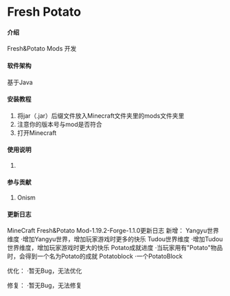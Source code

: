 # Fresh Potato

#### 介绍
Fresh&Potato Mods 开发

#### 软件架构
基于Java

#### 安装教程

1.  将jar（.jar）后缀文件放入Minecraft文件夹里的mods文件夹里
2.  注意你的版本号与mod是否符合
3.  打开Minecraft

#### 使用说明

1.  

#### 参与贡献

1.  Onism

#### 更新日志
MineCraft Fresh&Potato Mod-1.19.2-Forge-1.1.0更新日志
新增：
Yangyu世界维度
·增加Yangyu世界，增加玩家游戏时更多的快乐
Tudou世界维度
·增加Tudou世界维度，增加玩家游戏时更大的快乐
Potato成就进度
·当玩家用有"Potato"物品时，会得到一个名为Potato的成就
Potatoblock
·一个PotatoBlock

优化：
·暂无Bug，无法优化

修复：
·暂无Bug，无法修复